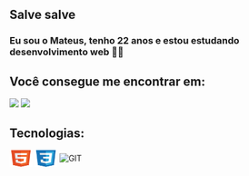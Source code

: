 ## Salve salve
### Eu sou o Mateus, tenho 22 anos e estou estudando desenvolvimento web 👨‍💻

## Você consegue me encontrar em:
 
<a href = "mailto:heymatxeus@gmail.com"><img src="https://img.shields.io/badge/-Gmail-%23333?style=for-the-badge&logo=gmail&logoColor=red" target="_blank"></a>
<a href="https://www.linkedin.com/in/heymatxeus" target="_blank"><img src="https://img.shields.io/badge/-LinkedIn-%230077B5?style=for-the-badge&logo=linkedin&logoColor=white" target="_blank"></a> 


## Tecnologias:
<div style="display: inline_block">
  <img align="center" alt="HTML" height="30" width="40" src="https://raw.githubusercontent.com/devicons/devicon/master/icons/html5/html5-original.svg">
  <img align="center" alt="CSS" height="30" width="40" src="https://raw.githubusercontent.com/devicons/devicon/master/icons/css3/css3-original.svg">
  <img align="center" alt="GIT" heigth="30" width="40" src="https://user-images.githubusercontent.com/25181517/117364277-fc4eb280-aebd-11eb-8769-a3583c6a2037.png">
</div>
